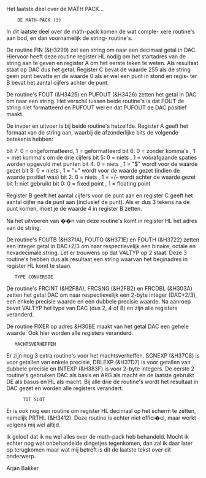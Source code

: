 Het laatste deel over de MATH PACK...

        DE MATH-PACK (3)


 In dit laatste deel over de math-pack komen de wat comple-
 xere routine's aan bod, en dan voornamelijk de string-
 routine's.

 De routine FIN (&H3299) zet een string om naar een decimaal
 getal in DAC. Hiervoor heeft deze routine register HL nodig
 om het startadres van de string aan te geven en register A om
 het eerste teken te weten. Als resultaat staat op DAC dus het
 getal. Register C bevat de waarde 255 als de string geen punt
 bevatte en de waarde 0 als er wel een punt in stond en regis-
 ter B bevat het aantal cijfers achter de punt.

 De routine's FOUT (&H3425) en PUFOUT (&H3426) zetten het
 getal in DAC om naar een string. Het verschil tussen beide
 routine's is dat FOUT de string niet formatteerd en PUFOUT
 wel en dat PUFOUT de DAC positief maakt.

 De invoer en uitvoer is bij beide routine's hetzelfde.
 Register A geeft het formaat van de string aan, waarbij de
 afzonderlijke bits de volgende betekenis hebben:

 bit 7: 0 = ongeformatteerd, 1 = geformatteerd
 bit 6: 0 = zonder komma's , 1 = met komma's om de drie
        cijfers
 bit 5: 0 = niets          , 1 = voorafgaande spaties worden
        opgevuld met punten
 bit 4: 0 = niets          , 1 = "$" wordt voor de waarde
        gezet
 bit 3: 0 = niets          , 1 = "+" wordt voor de waarde
        gezet (indien de waarde positief was)
 bit 2: 0 = niets          , 1 = +/- wordt achter de waarde
        gezet
 bit 1: niet gebruikt
 bit 0: 0 = fixed point    , 1 = floating point

 Register B geeft het aantal cijfers voor de punt aan en
 register C geeft het aantal cijfer na de punt aan (inclusief
 de punt). Als er dus 3 tekens na de punt komen, moet je de
 waarde 4 in register B zetten.

 Na het uitvoeren van ��n van deze routine's komt in register
 HL het adres van de string.

 De routine's FOUTB (&H371A), FOUTO (&H371E) en FOUTH
 (&H3722) zetten een integer getal in DAC+2/3 om naar
 respectievelijk een binaire, octale en hexadecimale string.
 Let er trouwens op dat VALTYP op 2 staat. Deze 3 routine's
 hebben dus als resultaat een string waarvan het beginadres
 in register HL komt te staan.


       TYPE CONVERSIE

 De routine's FRCINT (&H2F8A), FRCSNG (&H2FB2) en FRCDBL
 (&H303A) zetten het getal DAC om naar respectievelijk een
 2-byte integer (DAC+2/3), een enkele precisie waarde en een
 dubbele precisie waarde. Na aanroep bevat VALTYP het type
 van DAC (dus 2, 4 of 8) en zijn alle registers veranderd.

 De routine FIXER op adres &H30BE maakt van het getal DAC een
 gehele waarde. Ook hier worden alle registers veranderd.


       MACHTSVERHEFFEN

 Er zijn nog 3 extra routine's voor het machtsverheffen.
 SGNEXP (&H37C8) is voor getallen van enkele precisie, DBLEXP
 (&H37D7) is voor getallen van dubbele precisie en INTEXP
 (&H383F) is voor 2-byte integers. De eerste 2 routine's
 gebruiken DAC als basis en ARG als macht en de laatste
 gebruikt DE als basus en HL als macht. Bij alle drie de
 routine's wordt het resultaat in DAC gezet en worden alle
 registers verandert.

          TOT SLOT

 Er is ook nog een routine om register HL decimaal op het
 scherm te zetten, namelijk PRTHL (&H3412). Deze routine is
 echter niet offici�el, maar werkt volgens mij wel altijd.

 Ik geloof dat ik nu wel alles over de math-pack heb
 behandeld. Mocht ik echter nog wat onbehandelde dingetjes
 tegenkomen, dan zal ik daar later op terugkomen maar wat mij
 betreft is dit de laatste tekst over dit onderwerp.

Arjan Bakker
